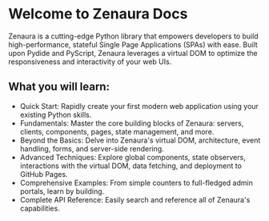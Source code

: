 # Welcome to Zenaura Docs

Zenaura is a cutting-edge Python library that empowers developers to build high-performance, stateful Single Page Applications (SPAs) with ease. Built upon Pydide and PyScript, Zenaura leverages a virtual DOM to optimize the responsiveness and interactivity of your web UIs.

## What you will learn:

- Quick Start: Rapidly create your first modern web application using your existing Python skills.
- Fundamentals: Master the core building blocks of Zenaura: servers, clients, components, pages, state management, and more.
- Beyond the Basics: Delve into Zenaura's virtual DOM, architecture, event handling, forms, and server-side rendering.
- Advanced Techniques: Explore global components, state observers, interactions with the virtual DOM, data fetching, and deployment to GitHub Pages.
- Comprehensive Examples: From simple counters to full-fledged admin portals, learn by building.
- Complete API Reference: Easily search and reference all of Zenaura's capabilities.